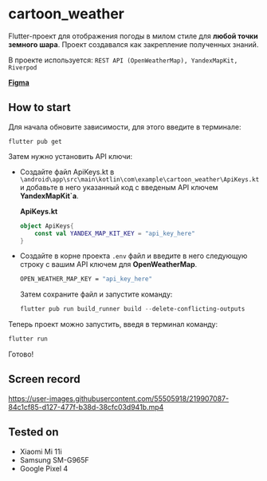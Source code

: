 # cartoon_weather

Flutter-проект для отображения погоды в милом стиле для **любой точки земного шара**. Проект создавался как закрепление полученных знаний.

В проекте используется: ```REST API (OpenWeatherMap), YandexMapKit, Riverpod``` 

[**Figma**](https://www.figma.com/file/theet6lFyJo5bDvDNUgp9F/WeatherProject?node-id=0%3A1&t=QsEc2bCrt1KFMDn2-1)

## How to start
Для начала обновите зависимости, для этого введите в терминале:
```
flutter pub get
```

Затем нужно установить API ключи:
- Создайте файл ApiKeys.kt в ```\android\app\src\main\kotlin\com\example\cartoon_weather\ApiKeys.kt``` и добавьте в него указанный код с введеным API ключем **YandexMapKit`а**.

	**ApiKeys.kt**
	```kotlin
	object ApiKeys{
		const val YANDEX_MAP_KIT_KEY = "api_key_here"
	}
	```
- Создайте в корне проекта ```.env``` файл и введите в него следующую строку c вашим API ключем для **OpenWeatherMap**.
	```bash
	OPEN_WEATHER_MAP_KEY = "api_key_here"
	```
	Затем сохраните файл и запустите команду:
	```powershell
	flutter pub run build_runner build --delete-conflicting-outputs
	```
Теперь проект можно запустить, введя в терминал команду:

```powershell
flutter run
```

Готово!

## Screen record

https://user-images.githubusercontent.com/55505918/219907087-84c1cf85-d127-477f-b38d-38cfc03d941b.mp4

## Tested on
- Xiaomi Mi 11i
- Samsung SM-G965F
- Google Pixel 4
